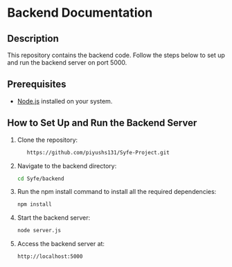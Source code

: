# Backend Documentation

## Description
This repository contains the backend code. Follow the steps below to set up and run the backend server on port 5000.

## Prerequisites
- [Node.js](https://nodejs.org/) installed on your system.

## How to Set Up and Run the Backend Server

1. Clone the repository:
   ```bash
      https://github.com/piyushs131/Syfe-Project.git
   
2. Navigate to the backend directory:



   ```bash
   cd Syfe/backend

3. Run the npm install command to install all the required dependencies:

   ```bash
   npm install

4. Start the backend server: 
   ```bash
   node server.js

5. Access the backend server at:

   ```bash
   http://localhost:5000

